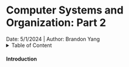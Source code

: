 # **Computer Systems and Organization: Part 2**

<span class="subtitle">
Date: 5/1/2024 | Author: Brandon Yang
</span>

<details><summary>Table of Content</summary>

</details>

#### **Introduction**

